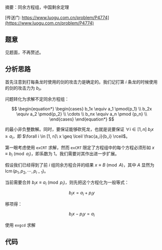 摘要：同余方程组，中国剩余定理

[传送门: https://www.luogu.com.cn/problem/P4774](https://www.luogu.com.cn/problem/P4774)

## 题意

见题面，不再赘述。

## 分析思路

首先注意到打每条龙时使用的剑的攻击力是确定的。我们记打第 $i$ 条龙的时候使用的剑的攻击力为 $b_i$。

问题转化为求解不定同余方程组：

$$
\begin{equation*}
    \begin{cases}
        b_1x \equiv a_1 \pmod{p_1} \\
        b_2x \equiv a_2 \pmod{p_2} \\
        \cdots \\
        b_nx \equiv a_n \pmod {p_n} \\
    \end{cases}
\end{equation*}
$$

的最小非负整数解。同时，要保证能够砍死龙，也就是说要保证 $\forall i \in [1, n]\  b_ix \geq a_i$，即 $\forall i \in [1, n]\ x \geq \lceil \frac{a_i}{b_i} \rceil$。

第一眼考虑使用 `exCRT` 求解，然而 `exCRT` 限定了方程组中的每个方程必须形如 $x \equiv b_i \pmod{a_i}$，即系数为 $1$。我们需要对其作出进一步扩展。

假设我们已经得到了前 $i$ 组同余方程合并的结果 $x \equiv B \pmod A$，其中 $A$ 显然为 $\operatorname{lcm}(p_1, p_2, \cdots, p_{i-1})$。

当前需要合并 $b_ix \equiv a_i \pmod{p_i}$，则先把这个方程化为一般等式：

$$
b_ix = a_i + p_iy
$$

移项得：

$$
b_ix - p_iy = a_i
$$

使用 `exgcd` 求解

## 代码

```cpp
```
